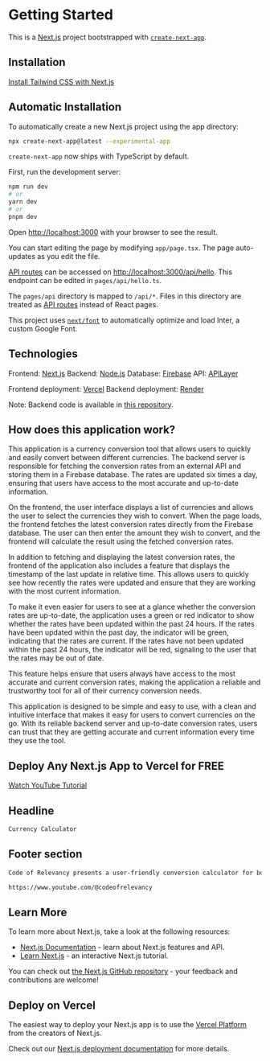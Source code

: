 # Getting Started

This is a [Next.js](https://nextjs.org) project bootstrapped with [`create-next-app`](https://github.com/vercel/next.js/tree/canary/packages/create-next-app).

## Installation

[Install Tailwind CSS with Next.js](https://tailwindcss.com/docs/guides/nextjs)

## Automatic Installation

To automatically create a new Next.js project using the app directory:

```bash
npx create-next-app@latest --experimental-app
```

`create-next-app` now ships with TypeScript by default.

First, run the development server:

```bash
npm run dev
# or
yarn dev
# or
pnpm dev
```

Open [http://localhost:3000](http://localhost:3000) with your browser to see the result.

You can start editing the page by modifying `app/page.tsx`. The page auto-updates as you edit the file.

[API routes](https://nextjs.org/docs/api-routes/introduction) can be accessed on [http://localhost:3000/api/hello](http://localhost:3000/api/hello). This endpoint can be edited in `pages/api/hello.ts`.

The `pages/api` directory is mapped to `/api/*`. Files in this directory are treated as [API routes](https://nextjs.org/docs/api-routes/introduction) instead of React pages.

This project uses [`next/font`](https://nextjs.org/docs/basic-features/font-optimization) to automatically optimize and load Inter, a custom Google Font.

## Technologies

Frontend: [Next.js](https://nextjs.org)
Backend: [Node.js](https://nodejs.org)
Database: [Firebase](https://firebase.google.com)
API: [APILayer](https://apilayer.com/marketplace/exchangerates_data-api)

Frontend deployment: [Vercel](https://vercel.com)
Backend deployment: [Render](https://render.com)

Note: Backend code is available in [this repository](https://github.com/codeofrelevancy/currency-calculator-app-backend).

## How does this application work?

This application is a currency conversion tool that allows users to quickly and easily convert between different currencies. The backend server is responsible for fetching the conversion rates from an external API and storing them in a Firebase database. The rates are updated six times a day, ensuring that users have access to the most accurate and up-to-date information.

On the frontend, the user interface displays a list of currencies and allows the user to select the currencies they wish to convert. When the page loads, the frontend fetches the latest conversion rates directly from the Firebase database. The user can then enter the amount they wish to convert, and the frontend will calculate the result using the fetched conversion rates.

In addition to fetching and displaying the latest conversion rates, the frontend of the application also includes a feature that displays the timestamp of the last update in relative time. This allows users to quickly see how recently the rates were updated and ensure that they are working with the most current information.

To make it even easier for users to see at a glance whether the conversion rates are up-to-date, the application uses a green or red indicator to show whether the rates have been updated within the past 24 hours. If the rates have been updated within the past day, the indicator will be green, indicating that the rates are current. If the rates have not been updated within the past 24 hours, the indicator will be red, signaling to the user that the rates may be out of date.

This feature helps ensure that users always have access to the most accurate and current conversion rates, making the application a reliable and trustworthy tool for all of their currency conversion needs.

This application is designed to be simple and easy to use, with a clean and intuitive interface that makes it easy for users to convert currencies on the go. With its reliable backend server and up-to-date conversion rates, users can trust that they are getting accurate and current information every time they use the tool.

## Deploy Any Next.js App to Vercel for FREE

[Watch YouTube Tutorial](https://youtu.be/Dtpnai6FjcM)

## Headline

```markdown
Currency Calculator
```

## Footer section

```markdown
Code of Relevancy presents a user-friendly conversion calculator for both personal and business transactions, streamlining your conversion needs in one easy-to-use tool.
```

```markdown
https://www.youtube.com/@codeofrelevancy
```

## Learn More

To learn more about Next.js, take a look at the following resources:

- [Next.js Documentation](https://nextjs.org/docs) - learn about Next.js features and API.
- [Learn Next.js](https://nextjs.org/learn) - an interactive Next.js tutorial.

You can check out [the Next.js GitHub repository](https://github.com/vercel/next.js/) - your feedback and contributions are welcome!

## Deploy on Vercel

The easiest way to deploy your Next.js app is to use the [Vercel Platform](https://vercel.com/new?utm_medium=default-template&filter=next.js&utm_source=create-next-app&utm_campaign=create-next-app-readme) from the creators of Next.js.

Check out our [Next.js deployment documentation](https://nextjs.org/docs/deployment) for more details.
